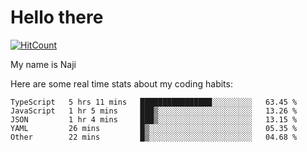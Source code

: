 # Hello there

[![HitCount](http://hits.dwyl.com/na-ji/na-ji.svg)](https://youtu.be/dQw4w9WgXcQ)

My name is Naji

Here are some real time stats about my coding habits:

<!--START_SECTION:waka-->
```text
TypeScript   5 hrs 11 mins   ████████████████░░░░░░░░░   63.45 % 
JavaScript   1 hr 5 mins     ███▒░░░░░░░░░░░░░░░░░░░░░   13.26 % 
JSON         1 hr 4 mins     ███▒░░░░░░░░░░░░░░░░░░░░░   13.15 % 
YAML         26 mins         █▒░░░░░░░░░░░░░░░░░░░░░░░   05.35 % 
Other        22 mins         █▒░░░░░░░░░░░░░░░░░░░░░░░   04.68 % 
```
<!--END_SECTION:waka-->
